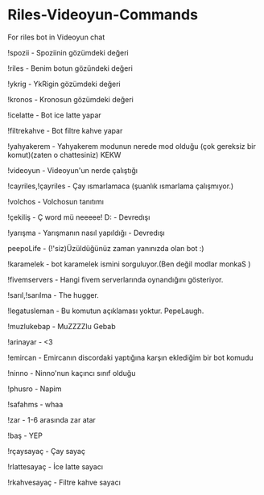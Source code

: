 # Riles-Videoyun-Commands
For riles bot in Videoyun chat


!spozii - Spoziinin gözümdeki değeri

!riles - Benim botun gözündeki değeri

!ykrig - YkRigin gözümdeki değeri

!kronos - Kronosun gözümdeki değeri

!icelatte - Bot ice latte yapar

!filtrekahve - Bot filtre kahve yapar

!yahyakerem - Yahyakerem modunun nerede mod olduğu (çok gereksiz bir komut)(zaten o chattesiniz) KEKW

!videoyun - Videoyun'un nerde çalıştığı

!cayriles,!çayriles - Çay ısmarlamaca (şuanlık ısmarlama çalışmıyor.)

!volchos - Volchosun tanıtımı

!çekiliş - Ç word mü neeeee! D: - Devredışı

!yarışma - Yarışmanın nasıl yapıldığı - Devredışı

peepoLife - (!'siz)Üzüldüğünüz zaman yanınızda olan bot :)

!karamelek - bot karamelek ismini sorguluyor.(Ben değil modlar monkaS )

!fivemservers - Hangi fivem serverlarında oynandığını gösteriyor.

!sarıl,!sarılma - The hugger.

!legatusleman - Bu komutun açıklaması yoktur. PepeLaugh.

!muzlukebap - MuZZZZlu Gebab

!arinayar - <3

!emircan - Emircanın discordaki yaptığına karşın eklediğim bir bot komudu

!ninno - Ninno'nun kaçıncı sınıf olduğu

!phusro - Napim

!safahms - whaa

!zar - 1-6 arasında zar atar

!baş - YEP

!rçaysayaç - Çay sayaç

!rlattesayaç - İce latte sayacı

!rkahvesayaç - Filtre kahve sayacı
